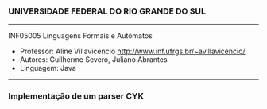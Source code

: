 ### UNIVERSIDADE FEDERAL DO RIO GRANDE DO SUL
---------------

INF05005 Linguagens Formais e Autômatos
- Professor: Aline Villavicencio http://www.inf.ufrgs.br/~avillavicencio/
- Autores: Guilherme Severo, Juliano Abrantes
- Linguagem: Java
---------------

### Implementação de um parser CYK
